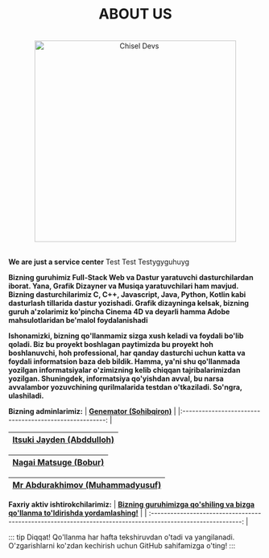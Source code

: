 <h1 align="center">ABOUT US</h1>

<br>

<div align="center">
    <img src="/assets/logo.png" height="400" width="400" alt="Chisel Devs">
</div>

<br>

**We are just a service center** Test Test Testygyguhuyg

**Bizning guruhimiz Full-Stack Web va Dastur yaratuvchi dasturchilardan iborat. Yana, Grafik Dizayner va Musiqa yaratuvchilari ham mavjud.
Bizning dasturchilarimiz C, C++, Javascript, Java, Python, Kotlin kabi dasturlash tillarida dastur yozishadi.
Grafik dizayninga kelsak, bizning guruh a'zolarimiz ko'pincha Cinema 4D va deyarli hamma Adobe mahsulotlaridan be'malol foydalanishadi**


**Ishonamizki, bizning qo'llanmamiz sizga xush keladi va foydali bo'lib qoladi. Biz bu proyekt boshlagan paytimizda bu proyekt hoh boshlanuvchi, hoh professional, har qanday dasturchi uchun katta va foydali informatsion baza deb bildik. Hamma, ya'ni shu qo'llanmada yozilgan informatsiyalar o'zimizning kelib chiqqan tajribalarimizdan yozilgan. Shuningdek, informatsiya qo'yishdan avval, bu narsa avvalambor yozuvchining qurilmalarida testdan o'tkaziladi. So'ngra, ulashiladi.**

**Bizning adminlarimiz:**
| [**Genemator (Sohibqiron)**](https://bsba.uz/genemator) |
|:------------------------------------------------------: |

| [**Itsuki Jayden (Abddulloh)**](https://bsba.uz/itsukijayden) |
|:------------------------------------------------------------: |

| [**Nagai Matsuge (Bobur)**](https://bsba.uz/nagaimatsuge) |
|:--------------------------------------------------------: |

| [**Mr Abdurakhimov (Muhammadyusuf)**](https://bsba.uz/mrabdurakhimov) |
|:--------------------------------------------------------------------: |

**Faxriy aktiv ishtirokchilarimiz:**
| [**Bizning guruhimizga qo'shiling va bizga qo'llanma to'ldirishda yordamlashing!**](https://t.me/iblogs_community) |
| :----------------------------------------------------------------------------------------------------------: |

::: tip Diqqat!
Qo'llanma har hafta tekshiruvdan o'tadi va yangilanadi. O'zgarishlarni ko'zdan kechirish uchun GitHub sahifamizga o'ting!
:::